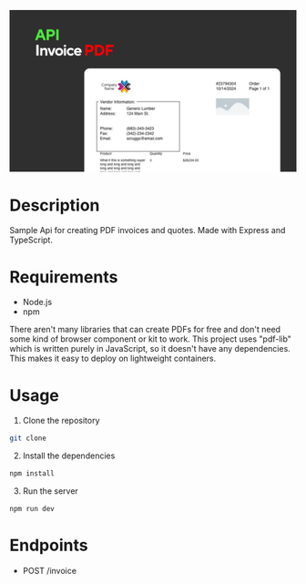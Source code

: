![Banner Image](docs/banner.webp)

# Description

Sample Api for creating PDF invoices and quotes. Made with Express and TypeScript.

# Requirements

- Node.js
- npm

There aren't many libraries that can create PDFs for free and don't need some kind of browser component or kit to work.
This project uses "pdf-lib" which is written purely in JavaScript, so it doesn't have any dependencies. This makes it easy to deploy on lightweight containers.

# Usage

1. Clone the repository

```bash
git clone
```

2. Install the dependencies

```bash
npm install
```

3. Run the server

```bash
npm run dev
```

# Endpoints

- POST /invoice

